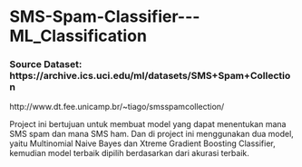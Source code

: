 <h1> SMS-Spam-Classifier---ML_Classification </h1>

<h3>Source Dataset: https://archive.ics.uci.edu/ml/datasets/SMS+Spam+Collection </h3>

<p>http://www.dt.fee.unicamp.br/~tiago/smsspamcollection/</p>

<p>Project ini bertujuan untuk membuat model yang dapat menentukan mana SMS spam dan mana SMS ham. Dan di project ini menggunakan dua model, yaitu Multinomial Naive Bayes dan Xtreme Gradient Boosting Classifier, kemudian model terbaik dipilih berdasarkan dari akurasi terbaik.

